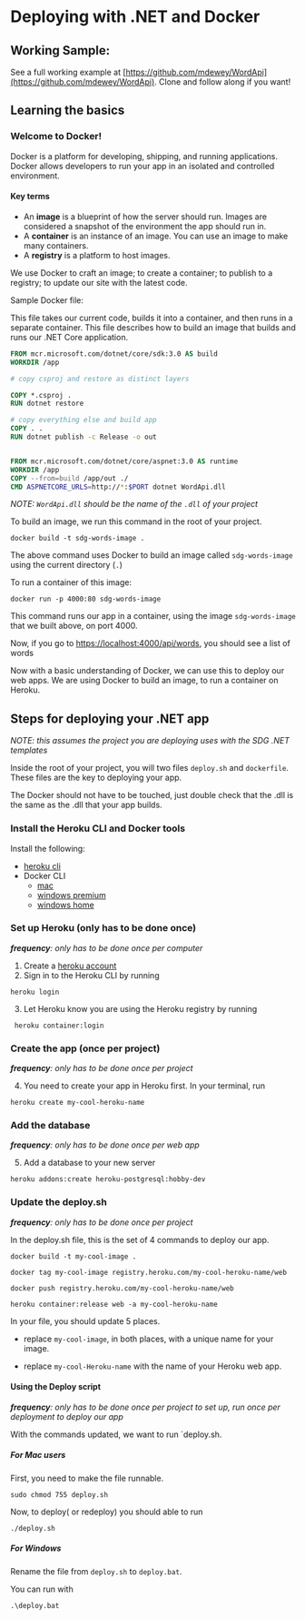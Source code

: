 # Deploying with .NET and Docker

## Working Sample:

See a full working example at [https://github.com/mdewey/WordApi](https://github.com/mdewey/WordApi). Clone and follow along if you want!

## Learning the basics

### Welcome to Docker!

Docker is a platform for developing, shipping, and running applications. Docker allows developers to run your app in an isolated and controlled environment.

#### Key terms

- An **image** is a blueprint of how the server should run. Images are considered a snapshot of the environment the app should run in.
- A **container** is an instance of an image. You can use an image to make many containers.
- A **registry** is a platform to host images.

We use Docker to craft an image; to create a container; to publish to a registry; to update our site with the latest code.

Sample Docker file:

This file takes our current code, builds it into a container, and then runs in a separate container. This file describes how to build an image that builds and runs our .NET Core application.

```dockerfile
FROM mcr.microsoft.com/dotnet/core/sdk:3.0 AS build
WORKDIR /app

# copy csproj and restore as distinct layers

COPY *.csproj .
RUN dotnet restore

# copy everything else and build app
COPY . .
RUN dotnet publish -c Release -o out


FROM mcr.microsoft.com/dotnet/core/aspnet:3.0 AS runtime
WORKDIR /app
COPY --from=build /app/out ./
CMD ASPNETCORE_URLS=http://*:$PORT dotnet WordApi.dll


```

_NOTE: `WordApi.dll` should be the name of the `.dll` of your project_

To build an image, we run this command in the root of your project.

```shell
docker build -t sdg-words-image .
```

The above command uses Docker to build an image called `sdg-words-image` using the current directory (`.`)

To run a container of this image:

```shell
docker run -p 4000:80 sdg-words-image
```

This command runs our app in a container, using the image `sdg-words-image` that we built above, on port 4000.

Now, if you go to [https://localhost:4000/api/words](http://localhost:4000/api/words), you should see a list of words

Now with a basic understanding of Docker, we can use this to deploy our web apps. We are using Docker to build an image, to run a container on Heroku.

## Steps for deploying your .NET app

_NOTE: this assumes the project you are deploying uses with the SDG .NET templates_

Inside the root of your project, you will two files `deploy.sh` and `dockerfile`. These files are the key to deploying your app.

The Docker should not have to be touched, just double check that the .dll is the same as the .dll that your app builds.

### Install the Heroku CLI and Docker tools

Install the following:

- [heroku cli](https://devcenter.heroku.com/articles/heroku-cli)
- Docker CLI
  - [mac](https://docs.docker.com/docker-for-mac/install/)
  - [windows premium](https://docs.docker.com/docker-for-windows/install/)
  - [windows home](https://docs.docker.com/toolbox/toolbox_install_windows/)

### Set up Heroku (only has to be done once)

_**frequency**: only has to be done once per computer_

1. Create a [heroku account](https://heroku.com)
2. Sign in to the Heroku CLI by running

```shell
heroku login
```

3. Let Heroku know you are using the Heroku registry by running

```shell
 heroku container:login
```

### Create the app (once per project)

_**frequency**: only has to be done once per project_

4. You need to create your app in Heroku first. In your terminal, run

```shell
heroku create my-cool-heroku-name

```

### Add the database

_**frequency**: only has to be done once per web app_

5. Add a database to your new server

```shell
heroku addons:create heroku-postgresql:hobby-dev
```

### Update the deploy.sh

_**frequency**: only has to be done once per project_

In the deploy.sh file, this is the set of 4 commands to deploy our app.

```shell
docker build -t my-cool-image .

docker tag my-cool-image registry.heroku.com/my-cool-heroku-name/web

docker push registry.heroku.com/my-cool-heroku-name/web

heroku container:release web -a my-cool-heroku-name
```

In your file, you should update 5 places.

- replace `my-cool-image`, in both places, with a unique name for your image.

- replace `my-cool-Heroku-name` with the name of your Heroku web app.

#### Using the Deploy script

_**frequency**: only has to be done once per project to set up, run once per deployment to deploy our app_

With the commands updated, we want to run `deploy.sh.

##### For Mac users

First, you need to make the file runnable.

```shell
sudo chmod 755 deploy.sh
```

Now, to deploy( or redeploy) you should able to run

```shell
./deploy.sh
```

##### For Windows

Rename the file from `deploy.sh` to `deploy.bat`.

You can run with

```shell
.\deploy.bat
```
